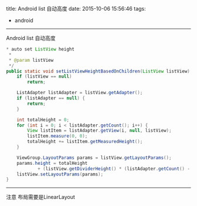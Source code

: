 title: Android list 自动高度
date: 2015-10-06 15:56:46
tags:
- android
---
Android list 自动高度
<!--more-->
~~~java
* auto set ListView height
 * 
 * @param listView
 */
public static void setListViewHeightBasedOnChildren(ListView listView) {
	if (listView == null)
		return;

	ListAdapter listAdapter = listView.getAdapter();
	if (listAdapter == null) {
		return;
	}

	int totalHeight = 0;
	for (int i = 0; i < listAdapter.getCount(); i++) {
		View listItem = listAdapter.getView(i, null, listView);
		listItem.measure(0, 0);
		totalHeight += listItem.getMeasuredHeight();
	}

	ViewGroup.LayoutParams params = listView.getLayoutParams();
	params.height = totalHeight
			+ (listView.getDividerHeight() * (listAdapter.getCount() - 1));
	listView.setLayoutParams(params);
}
~~~


----------


注意
	布局需要是LinearLayout